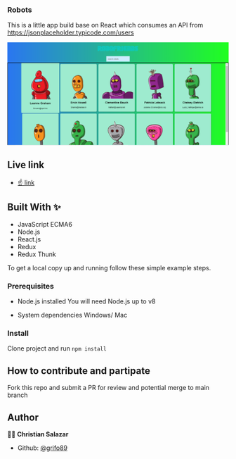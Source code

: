 ### Robots
This is a little app build base on React which consumes an API from https://jsonplaceholder.typicode.com/users


![screenshot](./Capture.PNG)


## Live link

* [☝ link](https://gruesome-tomb-62366.herokuapp.com/)

## Built With ✨

- JavaScript ECMA6
- Node.js
- React.js
- Redux
- Redux Thunk


To get a local copy up and running follow these simple example steps.

### Prerequisites
* Node.js installed
You will need Node.js up to v8

* System dependencies
Windows/ Mac


### Install
Clone project and run
`npm install`



## How to contribute and partipate
Fork this repo and submit a PR for review and potential merge to main branch



## Author

👨‍💻 **Christian Salazar**

- Github: [@grifo89](https://github.com/grifo89)
